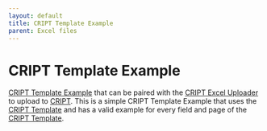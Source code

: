 ```yaml
---
layout: default
title: CRIPT Template Example
parent: Excel files
---
```


# CRIPT Template Example

[CRIPT Template Example](https://github.com/C-Accel-CRIPT/cript-excel-uploader/releases/latest/download/Example_CRIPT_template.xlsx) that can be paired with the [CRIPT Excel Uploader](https://c-accel-cript.github.io/cript-excel-uploader/) to upload to [CRIPT](https://criptapp.org). This is a simple CRIPT Template Example that uses the [CRIPT Template](./cript_template.md) and has a valid example for every field and page of the [CRIPT Template](./cript_template.md).
